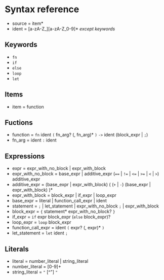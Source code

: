 # Syntax reference

- source = item*
- ident = [a-zA-Z_][a-zA-Z_0-9]* _except keywords_

## Keywords

- `fn`
- `if`
- `else`
- `loop`
- `let`

## Items

- item = function

## Fuctions

- function = `fn` ident `(` fn_arg? (, fn_arg)* `)` `->` ident (block_expr | `;`)
- fn_arg = ident `:` ident

## Expressions

- expr = expr_with_no_block | expr_with_block
- expr_with_no_block = base_expr | additive_expr (`==` | `!=` | `<=` | `>=` | `<` | `>`) additive_expr
- additive_expr = (base_expr | expr_with_block) ( (`+` | `-`) (base_expr | expr_with_block) )*
- expr_with_block = block_expr | if_expr | loop_expr
- base_expr = literal | function_call_expr | ident
- statement = `;` | let_statement | expr_with_no_block `;` | expr_with_block
- block_expr = `{` statement* expr_with_no_block? `}`
- if_expr = `if` expr block_expr (`else` block_expr)?
- loop_expr = `loop` block_expr
- function_call_expr = ident `(` expr? (, expr)* `)`
- let_statement = `let` ident `;`

## Literals

- literal = number_literal | string_literal
- number_literal = [0-9]+
- string_literal = `"` [^"] `"`
